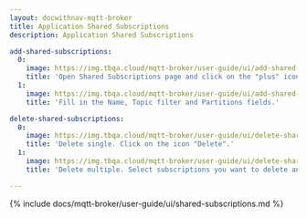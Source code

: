 ```yaml
---
layout: docwithnav-mqtt-broker
title: Application Shared Subscriptions
description: Application Shared Subscriptions

add-shared-subscriptions:
  0:
    image: https://img.tbqa.cloud/mqtt-broker/user-guide/ui/add-shared-subscriptions-1.png
    title: 'Open Shared Subscriptions page and click on the "plus" icon.'
  1:
    image: https://img.tbqa.cloud/mqtt-broker/user-guide/ui/add-shared-subscriptions-2.png
    title: 'Fill in the Name, Topic filter and Partitions fields.'

delete-shared-subscriptions:
  0:
    image: https://img.tbqa.cloud/mqtt-broker/user-guide/ui/delete-shared-subscriptions-1.png
    title: 'Delete single. Click on the icon "Delete".'
  1:
    image: https://img.tbqa.cloud/mqtt-broker/user-guide/ui/delete-shared-subscriptions-2.png
    title: 'Delete multiple. Select subscriptions you want to delete and click on the "Delete" icon in the top right corner.'

---
```


{% include docs/mqtt-broker/user-guide/ui/shared-subscriptions.md %}

